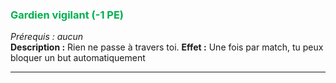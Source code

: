 ### <span style="color:rgb(0, 176, 80)">Gardien vigilant (-1 PE)</span>
_Prérequis : aucun_  
**Description :** Rien ne passe à travers toi.
**Effet :** Une fois par match, tu peux bloquer un but automatiquement

---